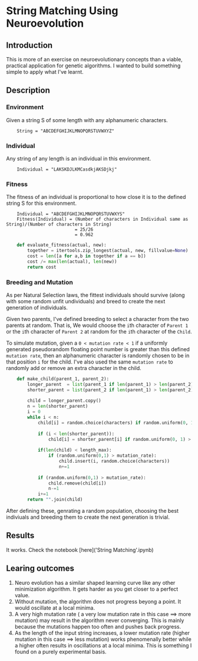 # String Matching Using Neuroevolution
## Introduction
This is more of an exercise on neuroevolutionary concepts than a viable, practical application for genetic algorithms. I wanted to build something simple to apply what I've learnt.  

##  Description

### Environment
Given a string S of some length with any alphanumeric characters.
```
	String = "ABCDEFGHIJKLMNOPQRSTUVWXYZ"
```
### Individual
Any string of any length is an individual in this environment.  
```
	Individual = "LAKSKDJLKMCasdkjAKSDjkj"
```

### Fitness
The fitness of an individual is proportional to how close it is to the defined string S for this environment.  

```
	Individual = "ABCDEFGHIJKLMNOPQRSTUVWXYS"  
	Fitness(Individual) = (Number of characters in Individual same as String)/(Number of characters in String)  
						  = 25/26
						  = 0.962
```
```python	
	def evaluate_fitness(actual, new):
        together = itertools.zip_longest(actual, new, fillvalue=None)
        cost = len([a for a,b in together if a == b])
        cost /= max(len(actual), len(new))
        return cost
```

### Breeding and Mutation
As per Natural Selection laws, the fittest individuals should survive (along with some random unfit undividuals) and breed to create the next generation of individuals. 

Given two parents, I've defined breeding to select a character from the two parents at random. That is, We would choose the `i`th character of `Parent 1` or the `i`th character of `Parent 2` at random for the `i`th character of the `Child`. 

To simulate mutation, given a `0 < mutation rate < 1`  if a uniformly generated pseudorandom floating point number is greater than this defined `mutation rate`, then an alphanumeric character is randomly chosen to be in that position `i` for the child. I've also used the same `mutation rate` to randomly add or remove an extra character in the child.

```python
	def make_child(parent_1, parent_2):
        longer_parent  = list(parent_1 if len(parent_1) > len(parent_2) else parent_2)
        shorter_parent = list(parent_2 if len(parent_1) > len(parent_2) else parent_1)
    
        child = longer_parent.copy()
        n = len(shorter_parent)
        i = 0
        while i < n:
            child[i] = random.choice(characters) if random.uniform(0, 1) > mutation_rate else child[i]
            
            if (i < len(shorter_parent)):
                child[i] = shorter_parent[i] if random.uniform(0, 1) > 0.5 else longer_parent[i]
            
            if(len(child) < length_max):
                if (random.uniform(0,1) > mutation_rate):
                    child.insert(i, random.choice(characters))
                    n+=1
                
            if (random.uniform(0,1) > mutation_rate):
                child.remove(child[i])
                n-=1
            i+=1
        return "".join(child)
```

After defining these, genrating a random population, choosing the best indiviuals and breeding them to create the next generation is trivial.

## Results
It works. Check the notebook [here]('String Matching'.ipynb)

## Learing outcomes
1. Neuro evolution has a similar shaped learning curve like any other minimization algorithm. It gets harder as you get closer to a perfect value.
2. Without mutation, the algorithm does not progress beyong a point. It would oscillate at a local minima.
3. A very high mutation rate ( a very low mutation rate in this case ==> more mutation) may result in the algorithm never converging. This is mainly because the mutations happen too often and pushes back progress. 
4. As the length of the input string increases, a lower mutation rate (higher mutation in this case ==> less mutation) works phenomenally better while a higher often results in oscillations at a local minima. This is something I found on a purely experimental basis. 
